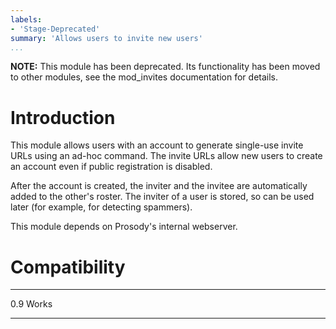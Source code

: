 ```yaml
---
labels:
- 'Stage-Deprecated'
summary: 'Allows users to invite new users'
...
```


**NOTE:** This module has been deprecated. Its functionality has been
moved to other modules, see the mod_invites documentation for details.

Introduction
============

This module allows users with an account to generate single-use invite URLs
using an ad-hoc command. The invite URLs allow new users to create an account
even if public registration is disabled.

After the account is created, the inviter and the invitee are automatically
added to the other's roster. The inviter of a user is stored, so can be used
later (for example, for detecting spammers).

This module depends on Prosody's internal webserver.

Compatibility
=============

  ----- -------
  0.9   Works
  ----- -------
